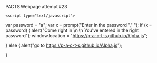 
<html>
  <head>
    <meta charset="utf-8">
    <title> P.A.C.T.S. </title>
  </head>
  
 
  
  <body>
    PACTS Webpage attempt #23
    
    <script type="text/javascript">
var password = "a";
var x = prompt("Enter in the password "," ");
if (x = password) {
 alert("Come right in \n \n You've entered in the right password");
 window.location = "https://p-a-c-t-s.github.io/Alpha.js";

}
else {
alert("go to https://p-a-c-t-s.github.io/Alpha.js");

}
</script>

    
  </body>
  </html>
  
  
    
